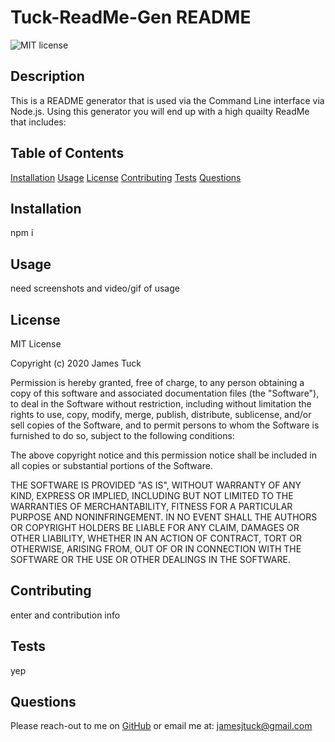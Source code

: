 # Tuck-ReadMe-Gen README
![MIT license](https://img.shields.io/badge/License-MIT-blue.svg)
## Description
This is a README generator that is used via the Command Line interface via Node.js.  Using this generator you will end up with a high quailty ReadMe that includes:
## Table of Contents
[Installation](#Installation)
[Usage](#Usage)
[License](#License)
[Contributing](#Contributing)
[Tests](#Tests)
[Questions](#Questions)
## Installation
npm i
## Usage
need screenshots and video/gif of usage
## License
MIT License

Copyright (c) 2020 James Tuck

Permission is hereby granted, free of charge, to any person obtaining a copy
of this software and associated documentation files (the "Software"), to deal
in the Software without restriction, including without limitation the rights
to use, copy, modify, merge, publish, distribute, sublicense, and/or sell
copies of the Software, and to permit persons to whom the Software is
furnished to do so, subject to the following conditions:

The above copyright notice and this permission notice shall be included in all
copies or substantial portions of the Software.

THE SOFTWARE IS PROVIDED "AS IS", WITHOUT WARRANTY OF ANY KIND, EXPRESS OR
IMPLIED, INCLUDING BUT NOT LIMITED TO THE WARRANTIES OF MERCHANTABILITY,
FITNESS FOR A PARTICULAR PURPOSE AND NONINFRINGEMENT. IN NO EVENT SHALL THE
AUTHORS OR COPYRIGHT HOLDERS BE LIABLE FOR ANY CLAIM, DAMAGES OR OTHER
LIABILITY, WHETHER IN AN ACTION OF CONTRACT, TORT OR OTHERWISE, ARISING FROM,
OUT OF OR IN CONNECTION WITH THE SOFTWARE OR THE USE OR OTHER DEALINGS IN THE
SOFTWARE.
## Contributing
enter and contribution info
## Tests
yep
## Questions
Please reach-out to me on [GitHub](www.github.com/jamesjtuckbc) or email me at: [jamesjtuck@gmail.com](mailto:jamesjtuck@gmail.com)